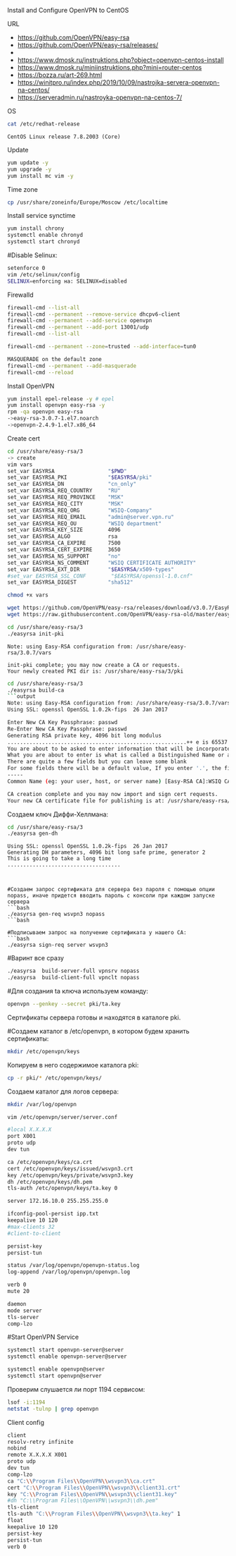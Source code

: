Install and Configure OpenVPN to CentOS

URL
- https://github.com/OpenVPN/easy-rsa
- https://github.com/OpenVPN/easy-rsa/releases/
- 
- https://www.dmosk.ru/instruktions.php?object=openvpn-centos-install
- https://www.dmosk.ru/miniinstruktions.php?mini=router-centos
- https://bozza.ru/art-269.html
- https://winitpro.ru/index.php/2019/10/09/nastrojka-servera-openvpn-na-centos/
- https://serveradmin.ru/nastroyka-openvpn-na-centos-7/



OS
```bash
cat /etc/redhat-release
```
```text
CentOS Linux release 7.8.2003 (Core)
```
Update
```bash
yum update -y
yum upgrade -y
yum install mc vim -y
```

Time zone
```bash
cp /usr/share/zoneinfo/Europe/Moscow /etc/localtime
```

Install service synctime
```bash
yum install chrony
systemctl enable chronyd
systemctl start chronyd
```

#Disable Selinux:
```bash
setenforce 0
vim /etc/selinux/config
SELINUX=enforcing на: SELINUX=disabled
```

Firewalld
```bash
firewall-cmd --list-all
firewall-cmd --permanent --remove-service dhcpv6-client
firewall-cmd --permanent --add-service openvpn
firewall-cmd --permanent --add-port 13001/udp
firewall-cmd --list-all

firewall-cmd --permanent --zone=trusted --add-interface=tun0

MASQUERADE on the default zone
firewall-cmd --permanent --add-masquerade
firewall-cmd --reload
```

Install OpenVPN
```bash
yum install epel-release -y # epel
yum install openvpn easy-rsa -y
rpm -qa openvpn easy-rsa
->easy-rsa-3.0.7-1.el7.noarch
->openvpn-2.4.9-1.el7.x86_64
```


Create cert
```bash
cd /usr/share/easy-rsa/3
-> create
vim vars  
set_var EASYRSA                 "$PWD"
set_var EASYRSA_PKI             "$EASYRSA/pki"
set_var EASYRSA_DN              "cn_only"
set_var EASYRSA_REQ_COUNTRY     "RU"
set_var EASYRSA_REQ_PROVINCE    "MSK"
set_var EASYRSA_REQ_CITY        "MSK"
set_var EASYRSA_REQ_ORG         "WSIQ-Company"
set_var EASYRSA_REQ_EMAIL       "admin@server.vpn.ru"
set_var EASYRSA_REQ_OU          "WSIQ department"
set_var EASYRSA_KEY_SIZE        4096
set_var EASYRSA_ALGO            rsa
set_var EASYRSA_CA_EXPIRE       7500
set_var EASYRSA_CERT_EXPIRE     3650
set_var EASYRSA_NS_SUPPORT      "no"
set_var EASYRSA_NS_COMMENT      "WSIQ CERTIFICATE AUTHORITY"
set_var EASYRSA_EXT_DIR         "$EASYRSA/x509-types"
#set_var EASYRSA_SSL_CONF        "$EASYRSA/openssl-1.0.cnf"
set_var EASYRSA_DIGEST          "sha512"

chmod +x vars
```

```bash
wget https://github.com/OpenVPN/easy-rsa/releases/download/v3.0.7/EasyRSA-3.0.7.tgz
wget https://raw.githubusercontent.com/OpenVPN/easy-rsa-old/master/easy-rsa/2.0/openssl-1.0.0.cnf
```

```bash
cd /usr/share/easy-rsa/3
./easyrsa init-pki
```
```output
Note: using Easy-RSA configuration from: /usr/share/easy-rsa/3.0.7/vars

init-pki complete; you may now create a CA or requests.
Your newly created PKI dir is: /usr/share/easy-rsa/3/pki
```

```bash
cd /usr/share/easy-rsa/3
./easyrsa build-ca
```output
Note: using Easy-RSA configuration from: /usr/share/easy-rsa/3.0.7/vars
Using SSL: openssl OpenSSL 1.0.2k-fips  26 Jan 2017

Enter New CA Key Passphrase: passwd
Re-Enter New CA Key Passphrase: passwd
Generating RSA private key, 4096 bit long modulus
.........................................................++ e is 65537 (0x10001)
You are about to be asked to enter information that will be incorporated into your certificate request.
What you are about to enter is what is called a Distinguished Name or a DN.
There are quite a few fields but you can leave some blank
For some fields there will be a default value, If you enter '.', the field will be left blank.
-----
Common Name (eg: your user, host, or server name) [Easy-RSA CA]:WSIQ CA

CA creation complete and you may now import and sign cert requests.
Your new CA certificate file for publishing is at: /usr/share/easy-rsa/3/pki/ca.crt
```

Создаем ключ Диффи-Хеллмана:
```bash
cd /usr/share/easy-rsa/3
./easyrsa gen-dh
```
```output
Using SSL: openssl OpenSSL 1.0.2k-fips  26 Jan 2017 
Generating DH parameters, 4096 bit long safe prime, generator 2
This is going to take a long time
....................................



#Создаем запрос сертификата для сервера без пароля с помощью опции nopass, иначе придется вводить пароль с консоли при каждом запуске сервера
```bash
./easyrsa gen-req wsvpn3 nopass
```bash

#Подписываем запрос на получение сертификата у нашего CA:
```bash
./easyrsa sign-req server wsvpn3
```

#Варинт все сразу
```bash
./easyrsa  build-server-full vpnsrv nopass
./easyrsa  build-client-full vpnclt nopass
```

#Для создания ta ключа используем команду:
```bash
openvpn --genkey --secret pki/ta.key
```
Сертификаты сервера готовы и находятся в каталоге pki. 

#Создаем каталог в /etc/openvpn, в котором будем хранить сертификаты:
```bash
mkdir /etc/openvpn/keys
```
Копируем в него содержимое каталога pki:
```bash
cp -r pki/* /etc/openvpn/keys/
```

Создаем каталог для логов сервера:
```bash
mkdir /var/log/openvpn
```

```bash
vim /etc/openvpn/server/server.conf

#local X.X.X.X
port X001
proto udp
dev tun

ca /etc/openvpn/keys/ca.crt
cert /etc/openvpn/keys/issued/wsvpn3.crt
key /etc/openvpn/keys/private/wsvpn3.key
dh /etc/openvpn/keys/dh.pem
tls-auth /etc/openvpn/keys/ta.key 0

server 172.16.10.0 255.255.255.0

ifconfig-pool-persist ipp.txt
keepalive 10 120
#max-clients 32
#client-to-client

persist-key
persist-tun

status /var/log/openvpn/openvpn-status.log
log-append /var/log/openvpn/openvpn.log

verb 0
mute 20

daemon
mode server
tls-server
comp-lzo
```

#Start OpenVPN Service
```bash
systemctl start openvpn-server@server
systemctl enable openvpn-server@server
```
```bash
systemctl enable openvpn@server
systemctl start openvpn@server
```


Проверим слушается ли порт 1194 сервисом:
```bash
lsof -i:1194
netstat -tulnp | grep openvpn
```


Client config
```bash
client
resolv-retry infinite
nobind
remote X.X.X.X X001
proto udp
dev tun
comp-lzo
ca "C:\\Program Files\\OpenVPN\\wsvpn3\\ca.crt"
cert "C:\\Program Files\\OpenVPN\\wsvpn3\\client31.crt"
key "C:\\Program Files\\OpenVPN\\wsvpn3\\client31.key"
#dh "C:\\Program Files\\OpenVPN\\wsvpn3\\dh.pem"
tls-client
tls-auth "C:\\Program Files\\OpenVPN\\wsvpn3\\ta.key" 1
float
keepalive 10 120
persist-key
persist-tun
verb 0 
```













